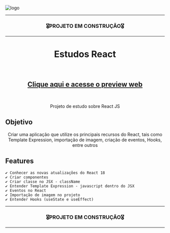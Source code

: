 ![logo](https://user-images.githubusercontent.com/68918326/193332767-8248edfa-cf76-4032-8eed-05bf3037838c.PNG)

<hr>
<h3 align="center">🎖️PROJETO EM CONSTRUÇÃO🎖️</h3>
<hr>

<h1 align="center">Estudos React</h1>
<br>
<h2 align="center"><a href="#" target="__blank">Clique aqui e acesse o preview web</a></h2>
<br>

<p align="center">Projeto de estudo sobre React JS</p>


## Objetivo
<p align="center">
  Criar uma aplicação que utilize os principais recursos do React, tais como Template Expression, importação de imagem, criação de eventos, Hooks, entre outros 
</p>


## Features

    ✔️ Conhecer as novas atualizações do React 18
    ✔️ Criar componentes
    ✔️ Criar classe no JSX - className
    ✔️ Entender Template Expression - javascript dentro do JSX
    ✔️ Eventos no React
    ✔️ Importação de imagem no projeto
    ✔️ Entender Hooks (useState e useEffect)


<hr>
<h3 align="center">🎖️PROJETO EM CONSTRUÇÃO🎖️</h3>
<hr>
